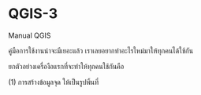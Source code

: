 # QGIS-3
Manual QGIS

คู่มือการใช้งานน่าจะมีเยอะแล้ว เราเลยอยากทำอะไรใหม่มาให้ทุกคนได้ใช้กัน

ยกตัวอย่างเครื่องือแรกที่จะทำให้ทุกคนใช้กันคือ

(1) การสร้างข้อมูลจุด ให้เป็นรูปพิ้นที่



